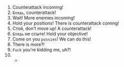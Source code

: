 1. Counterattack incoming!
2. `Блядь`, counterattack!
3. Wait! More enemies incoming!
4. Hold your positions! There is counterattack coming!
5. Стой, don't move up! A counterattack!
6. `Блядь` не ссыте! Hold your objective!
7. Come on you `pussies`! We can do this!
8. There is more?!
9. `Fuck` you're kidding me, uh?!
10. -
